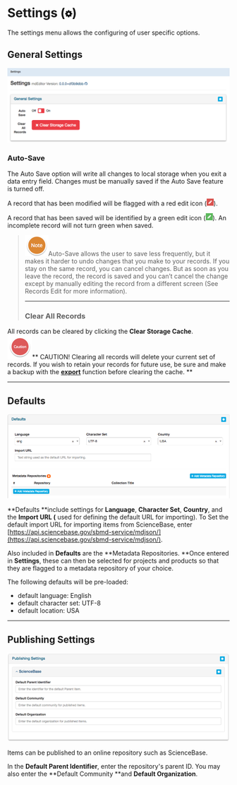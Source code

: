 # Settings \(![](/assets/symbol_cog_16.png)\)

The settings menu allows the configuring of user specific options.

## General Settings

![](/assets/general_settings.png)

### Auto-Save

The Auto Save option will write all changes to local storage when you exit a data entry field. Changes must be manually saved if the Auto Save feature is turned off.

A record that has been modified will be flagged with a red edit icon \(![](/assets/record_modified.png)\).

A record that has been saved will be identified by a green edit icon \(![](/assets/record_saved.png)\). An incomplete record will not turn green when saved.

> ![](/assets/NoteSmall.png)Auto-Save allows the user to save less frequently, but it makes it harder to undo changes that you make to your records. If you stay on the same record, you can cancel changes. But as soon as you leave the record, the record is saved and you can’t cancel the change except by manually editing the record from a different screen \(See Records Edit for more information\).
>
> ---
>
> ### Clear All Records

All records can be cleared by clicking the **Clear Storage Cache**.  
![](/assets/Caution.png)** CAUTION! Clearing all records will delete your current set of records. If you wish to retain your records for future use, be sure and make a backup with the **[**export**](/export.md)** function before clearing the cache.  **

---

## Defaults

![](/assets/settings_defaults.png)

**Defaults **include settings for **Language**, **Character Set**, **Country**, and the **Import URL \(** used for defining the default URL for importing\). To Set the default import URL for importing items from ScienceBase, enter [https://api.sciencebase.gov/sbmd-service/mdjson/](https://api.sciencebase.gov/sbmd-service/mdjson/).

Also included in **Defaults** are the **Metadata Repositories. **Once entered in **Settings**, these can then be selected for projects and products so that they are flagged to a metadata repository of your choice.

The following defaults will be pre-loaded:

* default language: English
* default character set: UTF-8
* default location: USA

---

## Publishing Settings

![](/assets/publishing_settings.png)

Items can be published to an online repository such as ScienceBase.

In the **Default Parent Identifier**, enter the repository's parent ID. You may also enter the **Default Community **and **Default Organization**.

